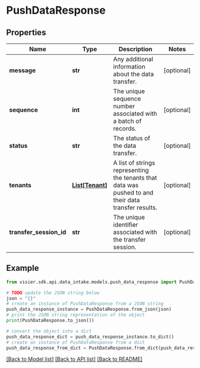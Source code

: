 # PushDataResponse


## Properties

Name | Type | Description | Notes
------------ | ------------- | ------------- | -------------
**message** | **str** | Any additional information about the data transfer. | [optional] 
**sequence** | **int** | The unique sequence number associated with a batch of records. | [optional] 
**status** | **str** | The status of the data transfer. | [optional] 
**tenants** | [**List[Tenant]**](Tenant.md) | A list of strings representing the tenants that data was pushed to and their data transfer results. | [optional] 
**transfer_session_id** | **str** | The unique identifier associated with the transfer session. | [optional] 

## Example

```python
from visier.sdk.api.data_intake.models.push_data_response import PushDataResponse

# TODO update the JSON string below
json = "{}"
# create an instance of PushDataResponse from a JSON string
push_data_response_instance = PushDataResponse.from_json(json)
# print the JSON string representation of the object
print(PushDataResponse.to_json())

# convert the object into a dict
push_data_response_dict = push_data_response_instance.to_dict()
# create an instance of PushDataResponse from a dict
push_data_response_from_dict = PushDataResponse.from_dict(push_data_response_dict)
```
[[Back to Model list]](../README.md#documentation-for-models) [[Back to API list]](../README.md#documentation-for-api-endpoints) [[Back to README]](../README.md)


